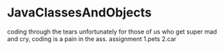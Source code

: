 # JavaClassesAndObjects
coding through the tears
unfortunately for those of us who get super mad and cry, coding is a pain in the ass.
assignment
  1.pets
  2.car

